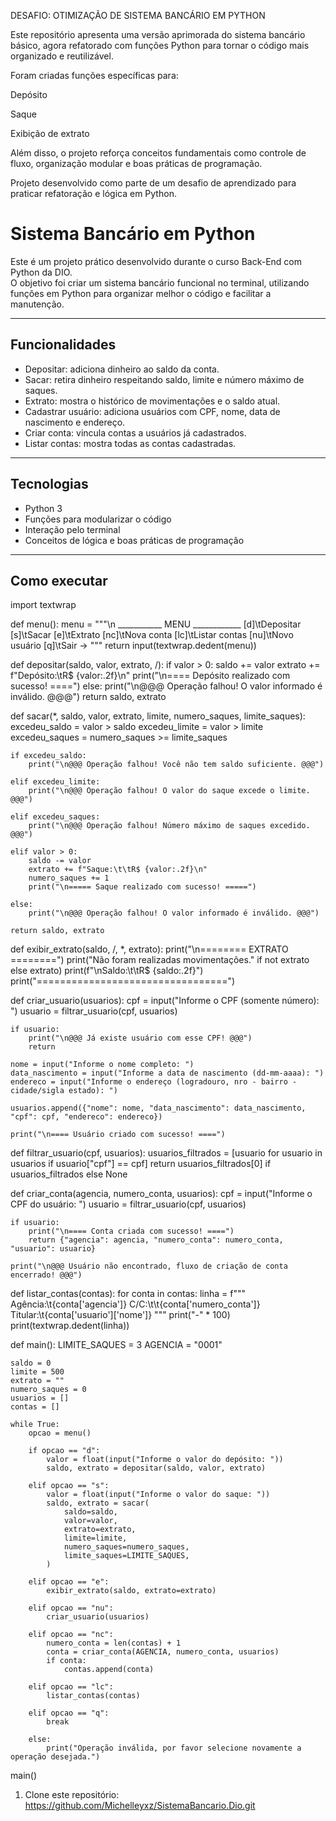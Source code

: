 DESAFIO: OTIMIZAÇÃO DE SISTEMA BANCÁRIO EM PYTHON

Este repositório apresenta uma versão aprimorada do sistema bancário básico, agora refatorado com funções Python para tornar o código mais organizado e reutilizável.

Foram criadas funções específicas para:

Depósito

Saque

Exibição de extrato

Além disso, o projeto reforça conceitos fundamentais como controle de fluxo, organização modular e boas práticas de programação.

Projeto desenvolvido como parte de um desafio de aprendizado para praticar refatoração e lógica em Python.


# Sistema Bancário em Python

Este é um projeto prático desenvolvido durante o curso Back-End com Python da DIO.  
O objetivo foi criar um sistema bancário funcional no terminal, utilizando funções em Python para organizar melhor o código e facilitar a manutenção.

---

## Funcionalidades

- Depositar: adiciona dinheiro ao saldo da conta.  
- Sacar: retira dinheiro respeitando saldo, limite e número máximo de saques.  
- Extrato: mostra o histórico de movimentações e o saldo atual.  
- Cadastrar usuário: adiciona usuários com CPF, nome, data de nascimento e endereço.  
- Criar conta: vincula contas a usuários já cadastrados.  
- Listar contas: mostra todas as contas cadastradas.

---

## Tecnologias

- Python 3  
- Funções para modularizar o código  
- Interação pelo terminal  
- Conceitos de lógica e boas práticas de programação

---

## Como executar
import textwrap

def menu():
    menu = """\n
    ___________ MENU ____________
    [d]\tDepositar
    [s]\tSacar
    [e]\tExtrato
    [nc]\tNova conta
    [lc]\tListar contas
    [nu]\tNovo usuário
    [q]\tSair
    -> """
    return input(textwrap.dedent(menu))


def depositar(saldo, valor, extrato, /):
    if valor > 0:
        saldo += valor
        extrato += f"Depósito:\tR$ {valor:.2f}\n"
        print("\n==== Depósito realizado com sucesso! ====")
    else:
        print("\n@@@ Operação falhou! O valor informado é inválido. @@@")
    return saldo, extrato


def sacar(*, saldo, valor, extrato, limite, numero_saques, limite_saques):
    excedeu_saldo = valor > saldo
    excedeu_limite = valor > limite
    excedeu_saques = numero_saques >= limite_saques

    if excedeu_saldo:
        print("\n@@@ Operação falhou! Você não tem saldo suficiente. @@@")

    elif excedeu_limite:
        print("\n@@@ Operação falhou! O valor do saque excede o limite. @@@")

    elif excedeu_saques:
        print("\n@@@ Operação falhou! Número máximo de saques excedido. @@@")

    elif valor > 0:
        saldo -= valor
        extrato += f"Saque:\t\tR$ {valor:.2f}\n"
        numero_saques += 1
        print("\n===== Saque realizado com sucesso! =====")

    else:
        print("\n@@@ Operação falhou! O valor informado é inválido. @@@")

    return saldo, extrato


def exibir_extrato(saldo, /, *, extrato):
    print("\n======== EXTRATO ========")
    print("Não foram realizadas movimentações." if not extrato else extrato)
    print(f"\nSaldo:\t\tR$ {saldo:.2f}")
    print("=================================")


def criar_usuario(usuarios):
    cpf = input("Informe o CPF (somente número): ")
    usuario = filtrar_usuario(cpf, usuarios)

    if usuario:
        print("\n@@@ Já existe usuário com esse CPF! @@@")
        return

    nome = input("Informe o nome completo: ")
    data_nascimento = input("Informe a data de nascimento (dd-mm-aaaa): ")
    endereco = input("Informe o endereço (logradouro, nro - bairro - cidade/sigla estado): ")

    usuarios.append({"nome": nome, "data_nascimento": data_nascimento, "cpf": cpf, "endereco": endereco})

    print("\n==== Usuário criado com sucesso! ====")


def filtrar_usuario(cpf, usuarios):
    usuarios_filtrados = [usuario for usuario in usuarios if usuario["cpf"] == cpf]
    return usuarios_filtrados[0] if usuarios_filtrados else None


def criar_conta(agencia, numero_conta, usuarios):
    cpf = input("Informe o CPF do usuário: ")
    usuario = filtrar_usuario(cpf, usuarios)

    if usuario:
        print("\n==== Conta criada com sucesso! ====")
        return {"agencia": agencia, "numero_conta": numero_conta, "usuario": usuario}

    print("\n@@@ Usuário não encontrado, fluxo de criação de conta encerrado! @@@")


def listar_contas(contas):
    for conta in contas:
        linha = f"""
            Agência:\t{conta['agencia']}
            C/C:\t\t{conta['numero_conta']}
            Titular:\t{conta['usuario']['nome']}
        """
        print("-" * 100)
        print(textwrap.dedent(linha))


def main():
    LIMITE_SAQUES = 3
    AGENCIA = "0001"

    saldo = 0
    limite = 500
    extrato = ""
    numero_saques = 0
    usuarios = []
    contas = []

    while True:
        opcao = menu()

        if opcao == "d":
            valor = float(input("Informe o valor do depósito: "))
            saldo, extrato = depositar(saldo, valor, extrato)

        elif opcao == "s":
            valor = float(input("Informe o valor do saque: "))
            saldo, extrato = sacar(
                saldo=saldo,
                valor=valor,
                extrato=extrato,
                limite=limite,
                numero_saques=numero_saques,
                limite_saques=LIMITE_SAQUES,
            )

        elif opcao == "e":
            exibir_extrato(saldo, extrato=extrato)

        elif opcao == "nu":
            criar_usuario(usuarios)

        elif opcao == "nc":
            numero_conta = len(contas) + 1
            conta = criar_conta(AGENCIA, numero_conta, usuarios)
            if conta:
                contas.append(conta)

        elif opcao == "lc":
            listar_contas(contas)

        elif opcao == "q":
            break

        else:
            print("Operação inválida, por favor selecione novamente a operação desejada.")


main()

1. Clone este repositório:  https://github.com/Michelleyxz/SistemaBancario.Dio.git
